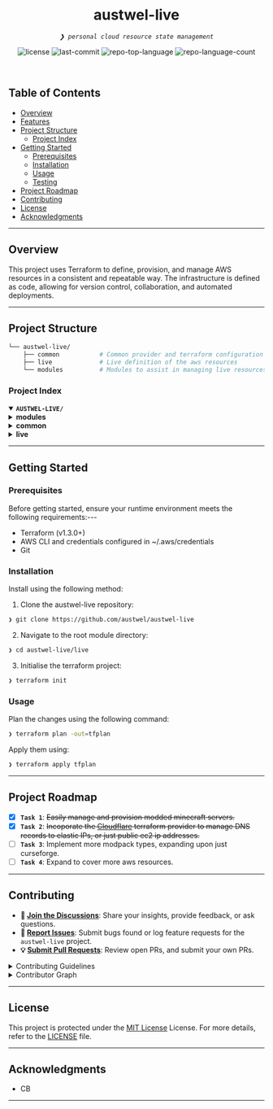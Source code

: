 <p align="center"><h1 align="center">austwel-live</h1></p>
<p align="center">
	<em><code>❯ personal cloud resource state management</code></em>
</p>
<p align="center">
	<img src="https://img.shields.io/github/license/austwel/austwel-live?style=default&logo=opensourceinitiative&logoColor=white&color=0080ff" alt="license">
	<img src="https://img.shields.io/github/last-commit/austwel/austwel-live?style=default&logo=git&logoColor=white&color=0080ff" alt="last-commit">
	<img src="https://img.shields.io/github/languages/top/austwel/austwel-live?style=default&color=0080ff" alt="repo-top-language">
	<img src="https://img.shields.io/github/languages/count/austwel/austwel-live?style=default&color=0080ff" alt="repo-language-count">
</p>
<p align="center"><!-- default option, no dependency badges. -->
</p>
<p align="center">
	<!-- default option, no dependency badges. -->
</p>
<br>

##  Table of Contents

- [ Overview](#-overview)
- [ Features](#-features)
- [ Project Structure](#-project-structure)
  - [ Project Index](#-project-index)
- [ Getting Started](#-getting-started)
  - [ Prerequisites](#-prerequisites)
  - [ Installation](#-installation)
  - [ Usage](#-usage)
  - [ Testing](#-testing)
- [ Project Roadmap](#-project-roadmap)
- [ Contributing](#-contributing)
- [ License](#-license)
- [ Acknowledgments](#-acknowledgments)

---

##  Overview

This project uses Terraform to define, provision, and manage AWS resources in a consistent and repeatable way. The infrastructure is defined as code, allowing for version control, collaboration, and automated deployments.

---

##  Project Structure

```sh
└── austwel-live/
    ├── common           # Common provider and terraform configuration
    ├── live             # Live definition of the aws resources
    └── modules          # Modules to assist in managing live resources
```


###  Project Index
<details open>
	<summary><b><code>AUSTWEL-LIVE/</code></b></summary>
	<details> <!-- modules Submodule -->
		<summary><b>modules</b></summary>
		<blockquote>
      <table>
        <tr>
          <td><b><a href='https://github.com/austwel/austwel-live/blob/master/modules/ebs'>ebs</a></b></td>
				  <td><code>❯ Create an EBS volume.</code></td>
        </tr>
        <tr>
          <td><b><a href='https://github.com/austwel/austwel-live/blob/master/modules/asg'>asg</a></b></td>
				  <td><code>❯ Configure an autoscaling group.</code></td>
        </tr>
        <tr>
          <td><b><a href='https://github.com/austwel/austwel-live/blob/master/modules/minecraft_server'>minecraft_server</a></b></td>
				  <td><code>❯ Provision a minecraft server on an asg with spot or on-demand instances using curseforge modpacks.</code></td>
        </tr>
        <tr>
          <td><b><a href='https://github.com/austwel/austwel-live/blob/master/modules/ec2'>ec2</a></b></td>
				  <td><code>❯ Provision ec2 instances.</code></td>
        </tr>
        <tr>
          <td><b><a href='https://github.com/austwel/austwel-live/blob/master/modules/launch_template'>launch_template</a></b></td>
				  <td><code>❯ Configurable autoscaling group launch template for provisioning spot and on-demand instances.</code></td>
        </tr>
      </table>
		</blockquote>
	</details>
	<details> <!-- common Submodule -->
		<summary><b>common</b></summary>
		<blockquote>
			<table>
			<tr>
				<td><b><a href='https://github.com/austwel/austwel-live/blob/master/common/provider_aws.tf'>provider_aws.tf</a></b></td>
				<td><code>❯ Common AWS provider config.</code></td>
			</tr>
			<tr>
				<td><b><a href='https://github.com/austwel/austwel-live/blob/master/common/terraform.tf'>terraform.tf</a></b></td>
				<td><code>❯ Common terraform config.</code></td>
			</tr>
			</table>
		</blockquote>
	</details>
	<details> <!-- live Submodule -->
		<summary><b>live</b></summary>
		<blockquote>
			<table>
			<tr>
				<td><b><a href='https://github.com/austwel/austwel-live/blob/master/live/provider_aws.tf'>provider_aws.tf</a></b></td>
				<td><code>❯ Live AWS provider config.</code></td>
			</tr>
			<tr>
				<td><b><a href='https://github.com/austwel/austwel-live/blob/master/live/main.tf'>main.tf</a></b></td>
				<td><code>❯ Root module to manage configurations of all submodules.</code></td>
			</tr>
			</table>
			<details>
				<summary><b>minecraft</b></summary>
				<blockquote>
					<details>
						<summary><b>all-the-mods-10</b></summary>
						<blockquote>
							<table>
							<tr>
								<td><b><a href='https://github.com/austwel/austwel-live/blob/master/live/minecraft/all-the-mods-10/main.tf'>main.tf</a></b></td>
								<td><code>❯ A provisioned minecraft server running All The Mods 10.</code></td>
							</tr>
							</table>
						</blockquote>
					</details>
					<details>
						<summary><b>ftb-oceanblock-2</b></summary>
						<blockquote>
							<table>
							<tr>
								<td><b><a href='https://github.com/austwel/austwel-live/blob/master/live/minecraft/ftb-oceanblock-2/main.tf'>main.tf</a></b></td>
								<td><code>❯ A provisioned minecraft server running FTB Oceanblock 2.</code></td>
							</tr>
							</table>
						</blockquote>
					</details>
				</blockquote>
			</details>
		</blockquote>
	</details>
</details>

---
##  Getting Started

###  Prerequisites

Before getting started, ensure your runtime environment meets the following requirements:---

* Terraform (v1.3.0+)
* AWS CLI and credentials configured in ~/.aws/credentials
* Git

###  Installation

Install using the following method:

1. Clone the austwel-live repository:
```sh
❯ git clone https://github.com/austwel/austwel-live
```

2. Navigate to the root module directory:
```sh
❯ cd austwel-live/live
```

3. Initialise the terraform project:
```sh
❯ terraform init
```

###  Usage
Plan the changes using the following command:
```sh
❯ terraform plan -out=tfplan
```

Apply them using:
```sh
❯ terraform apply tfplan
```

---
##  Project Roadmap

- [X] **`Task 1`**: <strike>Easily manage and provision modded minecraft servers.</strike>
- [X] **`Task 2`**: <strike>Incoporate the [Cloudflare](https://developers.cloudflare.com/terraform/) terraform provider to manage DNS records to elastic IPs, or just public ec2 ip addresses.</strike>
- [ ] **`Task 3`**: Implement more modpack types, expanding upon just curseforge.
- [ ] **`Task 4`**: Expand to cover more aws resources.

---

##  Contributing

- **💬 [Join the Discussions](https://github.com/austwel/austwel-live/discussions)**: Share your insights, provide feedback, or ask questions.
- **🐛 [Report Issues](https://github.com/austwel/austwel-live/issues)**: Submit bugs found or log feature requests for the `austwel-live` project.
- **💡 [Submit Pull Requests](https://github.com/austwel/austwel-live/blob/main/CONTRIBUTING.md)**: Review open PRs, and submit your own PRs.

<details closed>
<summary>Contributing Guidelines</summary>

1. **Fork the Repository**: Start by forking the project repository to your github account.
2. **Clone Locally**: Clone the forked repository to your local machine using git.
   ```sh
   git clone https://github.com/austwel/austwel-live
   ```
3. **Create a New Branch**: Always work on a new branch, giving it a descriptive name.
   ```sh
   git checkout -b new-feature-x
   ```
4. **Make Your Changes**: Develop and test your changes locally.
5. **Commit Your Changes**: Commit with a clear message describing your updates.
   ```sh
   git commit -m 'Implemented new feature x.'
   ```
6. **Push to github**: Push the changes to your forked repository.
   ```sh
   git push origin new-feature-x
   ```
7. **Submit a Pull Request**: Create a PR against the original project repository. Clearly describe the changes and their motivations.
8. **Review**: Once your PR is reviewed and approved, it will be merged into the main branch.
</details>

<details closed>
<summary>Contributor Graph</summary>
<br>
<p align="left">
   <a href="https://github.com{/austwel/austwel-live/}graphs/contributors">
      <img src="https://contrib.rocks/image?repo=austwel/austwel-live">
   </a>
</p>
</details>

---

##  License

This project is protected under the [MIT License]([https://choosealicense.com/licenses](https://choosealicense.com/licenses/mit/)) License. For more details, refer to the [LICENSE](https://github.com/austwel/austwel-live/blob/main/LICENSE) file.

---

##  Acknowledgments

- CB

---
